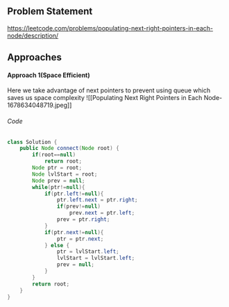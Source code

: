 ## Problem Statement
https://leetcode.com/problems/populating-next-right-pointers-in-each-node/description/

## Approaches
#### Approach 1(Space Efficient)
Here we take advantage of next pointers to prevent using queue which saves us space complexity
![[Populating Next Right Pointers in Each Node-1678634048719.jpeg]]

###### Code
```java
class Solution {
    public Node connect(Node root) {
        if(root==null)
            return root;
        Node ptr = root;
        Node lvlStart = root;
        Node prev = null;
        while(ptr!=null){
            if(ptr.left!=null){
                ptr.left.next = ptr.right;
                if(prev!=null)
                    prev.next = ptr.left;
                prev = ptr.right;
            }
            if(ptr.next!=null){
                ptr = ptr.next;
            } else {
                ptr = lvlStart.left;
                lvlStart = lvlStart.left;
                prev = null;
            }
        }
        return root;
    }
}
```